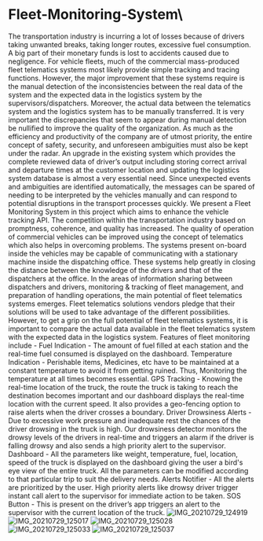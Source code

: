 # Fleet-Monitoring-System\

The transportation industry is incurring a lot of losses because of drivers taking unwanted breaks, taking longer routes, excessive fuel consumption. A big part of their monetary funds is lost to accidents caused due to negligence.
For vehicle fleets, much of the commercial mass-produced fleet telematics systems most likely provide simple tracking and tracing functions. However, the major improvement that these systems require is the manual detection of the inconsistencies between the real data of the system and the expected data in the logistics system by the supervisors/dispatchers. Moreover, the actual data between the telematics system and the logistics system has to be manually transferred. It is very important the discrepancies that seem to appear during manual detection be nullified to improve the quality of the organization. As much as the efficiency and productivity of the company are of utmost priority, the entire concept of safety, security, and unforeseen ambiguities must also be kept under the radar. An upgrade in the existing system which provides the complete reviewed data of driver’s output including storing correct arrival and departure times at the customer location and updating the logistics system database is almost a very essential need.  Since unexpected events and ambiguities are identified automatically, the messages can be spared of needing to be interpreted by the vehicles manually and can respond to potential disruptions in the transport processes quickly. We present a Fleet Monitoring System in this project which aims to enhance the vehicle tracking API.
The competition within the transportation industry based on promptness, coherence, and quality has increased. The quality of operation of commercial vehicles can be improved using the concept of telematics which also helps in overcoming problems. The systems present on-board inside the vehicles may be capable of communicating with a stationary machine inside the dispatching office. These systems help greatly in closing the distance between the knowledge of the drivers and that of the dispatchers at the office. In the areas of information sharing between dispatchers and drivers, monitoring & tracking of fleet management, and preparation of handling operations, the main potential of fleet telematics systems emerges. Fleet telematics solutions vendors pledge that their solutions will be used to take advantage of the different possibilities. However, to get a grip on the full potential of fleet telematics systems, it is important to compare the actual data available in the fleet telematics system with the expected data in the logistics system.
Features of fleet monitoring include - 
Fuel Indication - The amount of fuel filled at each station and the real-time fuel consumed is displayed on the dashboard.
Temperature Indication - Perishable items, Medicines, etc have to be maintained at a constant temperature to avoid it from getting ruined. Thus, Monitoring the temperature at all times becomes essential.
GPS Tracking - Knowing the real-time location of the truck, the route the truck is taking to reach the destination becomes important and our dashboard displays the real-time location with the current speed. It also provides a geo-fencing option to raise alerts when the driver crosses a boundary.
Driver Drowsiness Alerts - Due to excessive work pressure and inadequate rest the chances of the driver drowsing in the truck is high. Our drowsiness detector monitors the drowsy levels of the drivers in real-time and triggers an alarm if the driver is falling drowsy and also sends a high priority alert to the supervisor.
Dashboard - All the parameters like weight, temperature, fuel, location, speed of the truck is displayed on the dashboard giving the user a bird's eye view of the entire truck. All the parameters can be modified according to that particular trip to suit the delivery needs.
Alerts Notifier - All the alerts are prioritized by the user. High priority alerts like drowsy driver trigger instant call alert to the supervisor for immediate action to be taken. 
SOS Button - This is present on the driver’s app triggers an alert to the supervisor with the current location of the truck.
![IMG_20210729_124919](https://user-images.githubusercontent.com/52173352/127611565-3f6e79c8-5514-42c1-b398-5445a9b466fc.jpg)
![IMG_20210729_125017](https://user-images.githubusercontent.com/52173352/127611606-ada3b9f1-b08d-4296-8e06-e9ba845790c0.jpg)
![IMG_20210729_125028](https://user-images.githubusercontent.com/52173352/127611617-9d2ebf48-a6ff-4c9e-82a0-6c4f6ff6065a.jpg)
![IMG_20210729_125033](https://user-images.githubusercontent.com/52173352/127611626-110a66ca-83c8-400d-ac97-bf3497d5b967.jpg)
![IMG_20210729_125037](https://user-images.githubusercontent.com/52173352/127611645-59e39dee-eccf-4c13-8239-2142fa3f48a0.jpg)
